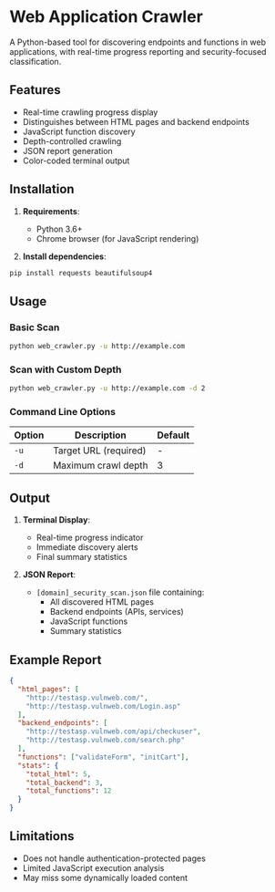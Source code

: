 # Web Application Crawler

A Python-based tool for discovering endpoints and functions in web applications, with real-time progress reporting and security-focused classification.

## Features

- Real-time crawling progress display
- Distinguishes between HTML pages and backend endpoints
- JavaScript function discovery
- Depth-controlled crawling
- JSON report generation
- Color-coded terminal output

## Installation

1. **Requirements**:
   - Python 3.6+
   - Chrome browser (for JavaScript rendering)

2. **Install dependencies**:
```bash
pip install requests beautifulsoup4
```

## Usage

### Basic Scan
```bash
python web_crawler.py -u http://example.com
```

### Scan with Custom Depth
```bash
python web_crawler.py -u http://example.com -d 2
```

### Command Line Options
| Option | Description                          | Default |
|--------|--------------------------------------|---------|
| `-u`   | Target URL (required)                | -       |
| `-d`   | Maximum crawl depth                  | 3       |

## Output

1. **Terminal Display**:
   - Real-time progress indicator
   - Immediate discovery alerts
   - Final summary statistics

2. **JSON Report**:
   - `[domain]_security_scan.json` file containing:
     - All discovered HTML pages
     - Backend endpoints (APIs, services)
     - JavaScript functions
     - Summary statistics

## Example Report
```json
{
  "html_pages": [
    "http://testasp.vulnweb.com/",
    "http://testasp.vulnweb.com/Login.asp"
  ],
  "backend_endpoints": [
    "http://testasp.vulnweb.com/api/checkuser",
    "http://testasp.vulnweb.com/search.php"
  ],
  "functions": ["validateForm", "initCart"],
  "stats": {
    "total_html": 5,
    "total_backend": 3,
    "total_functions": 12
  }
}
```

## Limitations

- Does not handle authentication-protected pages
- Limited JavaScript execution analysis
- May miss some dynamically loaded content
